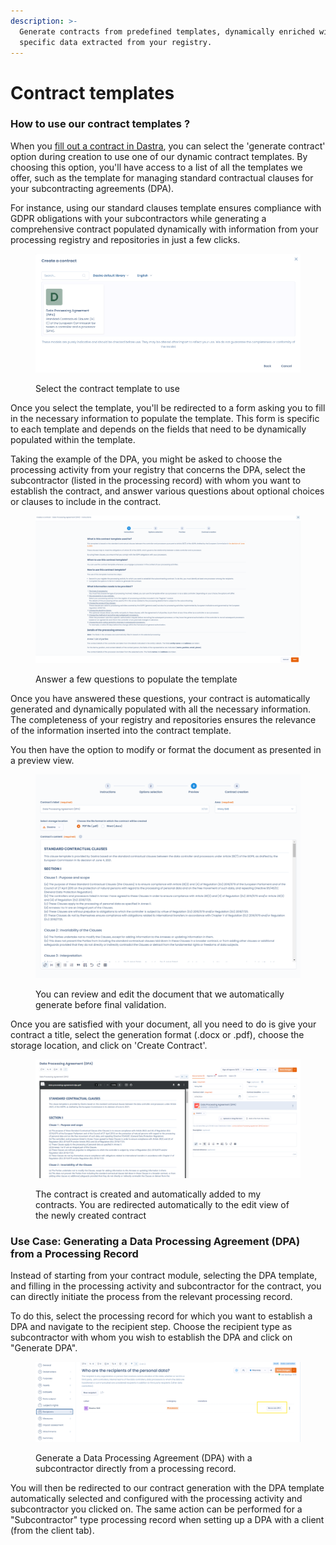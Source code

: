 ```yaml
---
description: >-
  Generate contracts from predefined templates, dynamically enriched with
  specific data extracted from your registry.
---
```


# Contract templates

### How to use our contract templates ?

When you [fill out a contract in Dastra](declarer-un-contrat.md), you can select the 'generate contract' option during creation to use one of our dynamic contract templates. By choosing this option, you'll have access to a list of all the templates we offer, such as the template for managing standard contractual clauses for your subcontracting agreements (DPA).

For instance, using our standard clauses template ensures compliance with GDPR obligations with your subcontractors while generating a comprehensive contract populated dynamically with information from your processing registry and repositories in just a few clicks.

<figure><img src="../../.gitbook/assets/image (361).png" alt=""><figcaption><p>Select the contract template to use</p></figcaption></figure>

Once you select the template, you'll be redirected to a form asking you to fill in the necessary information to populate the template. This form is specific to each template and depends on the fields that need to be dynamically populated within the template.

Taking the example of the DPA, you might be asked to choose the processing activity from your registry that concerns the DPA, select the subcontractor (listed in the processing record) with whom you want to establish the contract, and answer various questions about optional choices or clauses to include in the contract.

<figure><img src="../../.gitbook/assets/image (362).png" alt=""><figcaption><p>Answer a few questions to populate the template</p></figcaption></figure>

Once you have answered these questions, your contract is automatically generated and dynamically populated with all the necessary information. The completeness of your registry and repositories ensures the relevance of the information inserted into the contract template.

You then have the option to modify or format the document as presented in a preview view.

<figure><img src="../../.gitbook/assets/image (363).png" alt=""><figcaption><p>You can review and edit the document that we automatically generate before final validation.</p></figcaption></figure>

Once you are satisfied with your document, all you need to do is give your contract a title, select the generation format (.docx or .pdf), choose the storage location, and click on 'Create Contract'.

<figure><img src="../../.gitbook/assets/image (364).png" alt=""><figcaption><p>The contract is created and automatically added to my contracts. You are redirected automatically to the edit view of the newly created contract</p></figcaption></figure>

### Use Case: Generating a Data Processing Agreement (DPA) from a Processing Record

Instead of starting from your contract module, selecting the DPA template, and filling in the processing activity and subcontractor for the contract, you can directly initiate the process from the relevant processing record.

To do this, select the processing record for which you want to establish a DPA and navigate to the recipient step. Choose the recipient type as subcontractor with whom you wish to establish the DPA and click on "Generate DPA".

<figure><img src="../../.gitbook/assets/image (365).png" alt=""><figcaption><p>Generate a Data Processing Agreement (DPA) with a subcontractor directly from a processing record.</p></figcaption></figure>

You will then be redirected to our contract generation with the DPA template automatically selected and configured with the processing activity and subcontractor you clicked on. The same action can be performed for a "Subcontractor" type processing record when setting up a DPA with a client (from the client tab).
